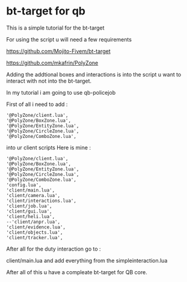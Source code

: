# bt-target for qb
 This is a simple tutorial for the bt-target 

For using the script u will need a few requirements 

https://github.com/Mojito-Fivem/bt-target

https://github.com/mkafrin/PolyZone

Adding the addtional boxes and interactions is into the script u want to interact with not into the bt-target.

In my tutorial i am going to use qb-policejob

First of all i need to add :

	'@PolyZone/client.lua',
	'@PolyZone/BoxZone.lua',
	'@PolyZone/EntityZone.lua',
	'@PolyZone/CircleZone.lua',
	'@PolyZone/ComboZone.lua',

into ur client scripts 
Here is mine :

	'@PolyZone/client.lua',
	'@PolyZone/BoxZone.lua',
	'@PolyZone/EntityZone.lua',
	'@PolyZone/CircleZone.lua',
	'@PolyZone/ComboZone.lua',
	'config.lua',
	'client/main.lua',
	'client/camera.lua',
	'client/interactions.lua',
	'client/job.lua',
	'client/gui.lua',
	'client/heli.lua',
	--'client/anpr.lua',
	'client/evidence.lua',
	'client/objects.lua',
	'client/tracker.lua',


After all for the duty interaction go to :

client/main.lua and add everything from the simpleinteraction.lua


After all of this u have a compleate bt-target for QB core.



